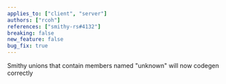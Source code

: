 ```yaml
---
applies_to: ["client", "server"]
authors: ["rcoh"]
references: ["smithy-rs#4132"]
breaking: false
new_feature: false
bug_fix: true
---
```


Smithy unions that contain members named "unknown" will now codegen correctly
